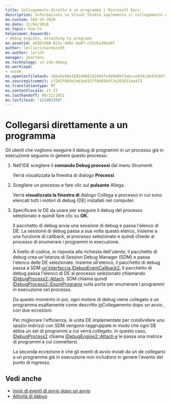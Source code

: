 ```yaml
---
title: Collegamento diretto a un programma | Microsoft Docs
description: Informazioni su Visual Studio implementa il collegamento di un motore di debug a un processo già in esecuzione usando questa procedura nell'IDE Visual Studio.
ms.custom: SEO-VS-2020
ms.date: 11/04/2016
ms.topic: how-to
helpviewer_keywords:
- debug engines, attaching to programs
ms.assetid: ad2b7db8-821c-440c-ba07-c55c6a395e0f
author: leslierichardson95
ms.author: lerich
manager: jmartens
ms.technology: vs-ide-debug
ms.workload:
- vssdk
ms.openlocfilehash: 189a5e56e189240b014249e7e4b980bf3e8cce034c3647b59711d7a6ae2e84e1
ms.sourcegitcommit: c72b2f603e1eb3a4157f00926df2e263831ea472
ms.translationtype: MT
ms.contentlocale: it-IT
ms.lasthandoff: 08/12/2021
ms.locfileid: "121403359"
---
```

# <a name="attach-directly-to-a-program"></a>Collegarsi direttamente a un programma
Gli utenti che vogliono eseguire il debug di programmi in un processo già in esecuzione seguono in genere questo processo:

1. Nell'IDE scegliere il **comando Debug processi** dal menu Strumenti. 

    Verrà visualizzata la finestra di dialogo **Processi**.

2. Scegliere un processo e fare clic sul **pulsante** Allega.

    Verrà **visualizzata la finestra di** dialogo Collega a processo in cui sono elencati tutti i motori di debug (DE) installati nel computer.

3. Specificare le DE da usare per eseguire il debug del processo selezionato e quindi fare clic su **OK.**

   Il pacchetto di debug avvia una sessione di debug e passa l'elenco di DE. La sessione di debug passa a sua volta questo elenco, insieme a una funzione di callback, al processo selezionato e quindi chiede al processo di enumerare i programmi in esecuzione.

   A livello di codice, in risposta alla richiesta dell'utente, il pacchetto di debug crea un'istanza di Session Debug Manager (SDM) e passa l'elenco delle DE selezionate. Insieme all'elenco, il pacchetto di debug passa a SDM [un'interfaccia IDebugEventCallback2.](../../extensibility/debugger/reference/idebugeventcallback2.md) Il pacchetto di debug passa l'elenco di DE al processo selezionato chiamando [IDebugProcess2::Attach](../../extensibility/debugger/reference/idebugprocess2-attach.md). SDM chiama quindi [IDebugProcess2::EnumPrograms](../../extensibility/debugger/reference/idebugprocess2-enumprograms.md) sulla porta per enumerare i programmi in esecuzione nel processo.

   Da questo momento in poi, ogni motore di debug viene collegato a un programma esattamente come descritto [in](../../extensibility/debugger/attaching-after-a-launch.md)Collegamento dopo un avvio , con due eccezioni.

   Per migliorare l'efficienza, le unità DE implementate per condividere uno spazio indirizzi con SDM vengono raggruppate in modo che ogni DE abbia un set di programmi a cui verrà collegato. In questo caso, [IDebugProcess2](../../extensibility/debugger/reference/idebugprocess2.md) chiama [IDebugEngine2::Attach e](../../extensibility/debugger/reference/idebugengine2-attach.md) le passa una matrice di programmi a cui connettersi.

   La seconda eccezione è che gli eventi di avvio inviati da un de collegarsi a un programma già in esecuzione non includono in genere l'evento del punto di ingresso.

## <a name="see-also"></a>Vedi anche
- [Invio di eventi di avvio dopo un avvio](../../extensibility/debugger/sending-startup-events-after-a-launch.md)
- [Attività di debug](../../extensibility/debugger/debugging-tasks.md)
